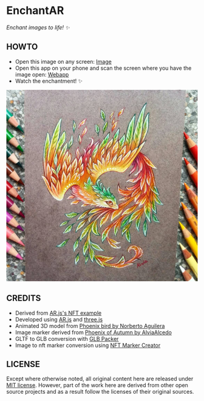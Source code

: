 # EnchantAR
_Enchant images to life! :sparkles:_

HOWTO
-----
 - Open this image on any screen: [Image](https://github.com/HEXcube/EnchantAR/raw/master/assets/trackers/phoenix-of-autumn.jpg)
 - Open this app on your phone and scan the screen where you have the image open: [Webapp](https://hexcube.github.io/EnchantAR/)
 - Watch the enchantment! :sparkles:

 ![Phoenix of Autumn](https://github.com/HEXcube/EnchantAR/raw/master/assets/trackers/phoenix-of-autumn.jpg)

CREDITS
-------
- Derived from [AR.js's NFT example](https://github.com/AR-js-org/AR.js/blob/3.2.1/three.js/examples/nft.html)
- Developed using [AR.js](https://github.com/AR-js-org/AR.js) and [three.js](https://threejs.org)
- Animated 3D model from [Phoenix bird by Norberto Aguilera](https://sketchfab.com/3d-models/phoenix-bird-844ba0cf144a413ea92c779f18912042)
- Image marker derived from [Phoenix of Autumn by AlviaAlcedo](https://deviantart.com/alviaalcedo/art/Phoenix-of-autumn-702563565)
- GLTF to GLB conversion with [GLB Packer](https://glb-packer.glitch.me)
- Image to nft marker conversion using [NFT Marker Creator](https://carnaux.github.io/NFT-Marker-Creator/)

LICENSE
-------
Except where otherwise noted, all original content here are released under [MIT license](https://opensource.org/licenses/MIT). However, part of the work here are derived from other open source projects and as a result
follow the licenses of their original sources.
